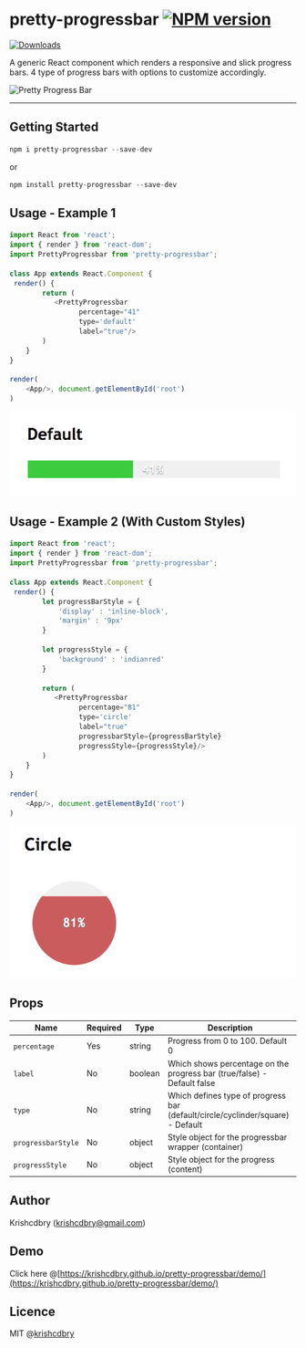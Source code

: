 # pretty-progressbar  [![NPM version](https://img.shields.io/npm/v/pretty-progressbar.svg)](https://www.npmjs.com/package/pretty-progressbar)
[![Downloads](http://img.shields.io/npm/dm/pretty-progressbar.svg)](https://npmjs.org/package/pretty-progressbar)

A generic React component which renders a responsive and slick progress bars. 4 type of progress bars with options to customize accordingly.

![Pretty Progress Bar](https://media.giphy.com/media/yvqUDxA4HZ0w4iHY0Z/giphy.gif)

----------------------------------------------------------------------------------------------------

Getting Started
-----

```javascript
npm i pretty-progressbar --save-dev 
```

or

```javascript
npm install pretty-progressbar --save-dev 
```

Usage - Example 1
-----

```javascript
import React from 'react';
import { render } from 'react-dom';
import PrettyProgressbar from 'pretty-progressbar';

class App extends React.Component {
 render() {
        return (
           <PrettyProgressbar 
                 percentage="41" 
                 type='default' 
                 label="true"/>
        )
    }
}

render(
    <App/>, document.getElementById('root')
)

```

![Pretty Progress Bar](https://raw.githubusercontent.com/krishcdbry/pretty-progressbar/master/demo/assets/progressbar-default.png)


Usage - Example 2 (With Custom Styles)
-----

```javascript
import React from 'react';
import { render } from 'react-dom';
import PrettyProgressbar from 'pretty-progressbar';

class App extends React.Component {
 render() {
        let progressBarStyle = {
            'display' : 'inline-block',
            'margin' : '9px'
        }

        let progressStyle = {
            'background' : 'indianred'
        }

        return (
           <PrettyProgressbar 
                 percentage="81"
                 type='circle' 
                 label="true"
                 progressbarStyle={progressBarStyle} 
                 progressStyle={progressStyle}/>
        )
    }
}

render(
    <App/>, document.getElementById('root')
)

```
![Pretty Progress Bar](https://raw.githubusercontent.com/krishcdbry/pretty-progressbar/master/demo/assets/progressbar-circle.png)


Props
-----

Name               | Required | Type     | Description |
-------------------|----------|----------|------------------------------------------------------------------------
`percentage`       | Yes      | string   | Progress from 0 to 100. Default 0
`label`            | No       | boolean  | Which shows percentage on the progress bar (true/false) - Default false
`type`             | No       | string   | Which defines type of progress bar (default/circle/cyclinder/square) - Default 
`progressbarStyle` | No       | object   | Style object for the progressbar wrapper (container)
`progressStyle`    | No       | object   | Style object for the progress (content)



## Author
Krishcdbry (krishcdbry@gmail.com)

## Demo
Click here @[https://krishcdbry.github.io/pretty-progressbar/demo/](https://krishcdbry.github.io/pretty-progressbar/demo/)

## Licence
MIT @[krishcdbry](krishcdbry.com)
